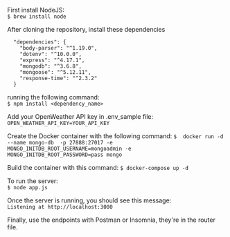 
First install NodeJS:  
`$ brew install node`


After cloning the repository,  install these dependencies
```
  "dependencies": {
    "body-parser": "^1.19.0",
    "dotenv": "^10.0.0",
    "express": "^4.17.1",
    "mongodb": "^3.6.8",
    "mongoose": "^5.12.11",
    "response-time": "^2.3.2"
  }
  ```
running the following command:  
`$ npm install <dependency_name>`

Add your OpenWeather API key in .env_sample file:
` OPEN_WEATHER_API_KEY=YOUR_API_KEY`

Create the Docker container with the following command: 
`$  docker run -d  --name mongo-db  -p 27888:27017 -e MONGO_INITDB_ROOT_USERNAME=mongoadmin -e MONGO_INITDB_ROOT_PASSWORD=pass mongo`

Build the container with this command: 
`$ docker-compose up -d`

To run the server:  
`$ node app.js`

Once the server is running, you should see this message:  
`Listening at http://localhost:3000`  

Finally, use the endpoints with Postman or Insomnia, they're in the router file.
